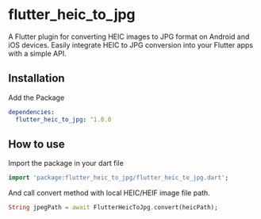 # flutter_heic_to_jpg

A Flutter plugin for converting HEIC images to JPG format on Android and iOS devices. Easily integrate HEIC to JPG conversion into your Flutter apps with a simple API.

## Installation
Add the Package
```yaml
dependencies:
  flutter_heic_to_jpg: ^1.0.0
```

## How to use

Import the package in your dart file

```dart
import 'package:flutter_heic_to_jpg/flutter_heic_to_jpg.dart';
```

And call convert method with local HEIC/HEIF image file path.
```dart
String jpegPath = await FlutterHeicToJpg.convert(heicPath);
```

